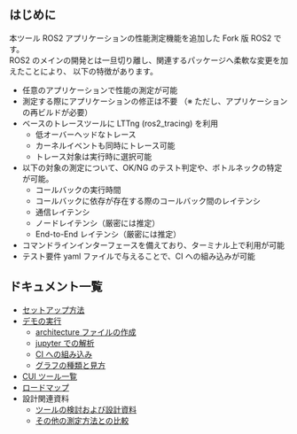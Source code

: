 

## はじめに
本ツール ROS2 アプリケーションの性能測定機能を追加した Fork 版 ROS2 です。  
ROS2 のメインの開発とは一旦切り離し、関連するパッケージへ柔軟な変更を加えたことにより、 以下の特徴があります。

- 任意のアプリケーションで性能の測定が可能
- 測定する際にアプリケーションの修正は不要
  （※ ただし、アプリケーションの再ビルドが必要）
- ベースのトレースツールに LTTng (ros2_tracing) を利用
   - 低オーバーヘッドなトレース
   - カーネルイベントも同時にトレース可能
   - トレース対象は実行時に選択可能
- 以下の対象の測定について、OK/NG のテスト判定や、ボトルネックの特定が可能。
  - コールバックの実行時間
  - コールバックに依存が存在する際のコールバック間のレイテンシ
  - 通信レイテンシ
  - ノードレイテンシ（厳密には推定）
  - End-to-End レイテンシ（厳密には推定）
- コマンドラインインターフェースを備えており、ターミナル上で利用が可能
- テスト要件 yaml ファイルで与えることで、CI への組み込みが可能

## ドキュメント一覧

- [セットアップ方法](./docs/setup.md)
- [デモの実行](./docs/run_demo.md)
  - [architecture ファイルの作成](./docs/architecture.md)
  - [jupyter での解析](./docs/jupyter_analysis.md)
  - [CI への組み込み](./docs/ci.md)
  - [グラフの種類と見方](./docs/how_to_read_graph.md)
 - [CUI ツール一覧](./docs/cui.md)
- [ロードマップ](./docs/roadmap.md)
- 設計関連資料
  - [ツールの検討および設計資料](./docs/design.md)
  - [その他の測定方法との比較](./docs/direct_vs_indirect.md)

